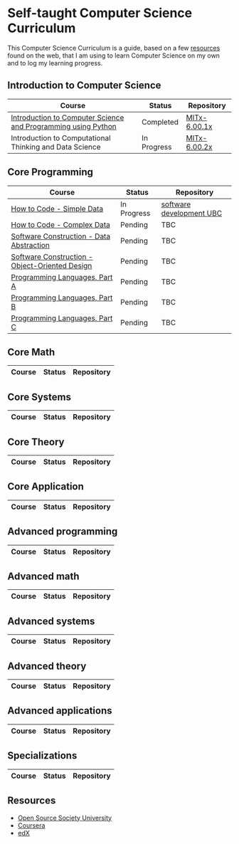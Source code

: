 # Self-taught Computer Science Curriculum

This Computer Science Curriculum is a guide, based on a few [resources](#resources) found on the web, that I am using to learn Computer Science on my own and to log my learning progress.

## Introduction to Computer Science

| Course | Status | Repository
-------- | ------ | ----------
[Introduction to Computer Science and Programming using Python](https://www.edx.org/course/introduction-computer-science-mitx-6-00-1x-10) | Completed |[MITx-6.00.1x](https://github.com/iamieht/MITx-6.00.1x)
Introduction to Computational Thinking and Data Science | In Progress |[MITx-6.00.2x](https://github.com/iamieht/MITx-6.00.2x)

## Core Programming

| Course | Status | Repository
-------- | ------ | ---------
[How to Code - Simple Data](https://www.edx.org/course/how-code-simple-data-ubcx-htc1x) | In Progress |[software development UBC](https://github.com/iamieht/software_development_ubc/tree/master/How-to-code_Simple_Data)
[How to Code - Complex Data](https://www.edx.org/course/how-code-complex-data-ubcx-htc2x) | Pending | TBC
[Software Construction - Data Abstraction](https://www.edx.org/course/software-construction-data-abstraction-ubcx-softconst1x) | Pending | TBC
[Software Construction - Object-Oriented Design](https://www.edx.org/course/software-construction-object-oriented-ubcx-softconst2x) | Pending | TBC
[Programming Languages, Part A](https://www.coursera.org/learn/programming-languages) | Pending | TBC
[Programming Languages, Part B](https://www.coursera.org/learn/programming-languages-part-b) | Pending | TBC
[Programming Languages, Part C](https://www.coursera.org/learn/programming-languages-part-c) | Pending | TBC

## Core Math

| Course | Status | Repository
-------- | ------ | ---------

## Core Systems

| Course | Status | Repository
-------- | ------ | ---------

## Core Theory

| Course | Status | Repository
-------- | ------ | ---------

## Core Application

| Course | Status | Repository
-------- | ------ | ---------

## Advanced programming

| Course | Status | Repository
-------- | ------ | ---------

## Advanced math

| Course | Status | Repository
-------- | ------ | ---------

## Advanced systems

| Course | Status | Repository
-------- | ------ | ---------

## Advanced theory

| Course | Status | Repository
-------- | ------ | ---------

## Advanced applications

| Course | Status | Repository
-------- | ------ | ---------

## Specializations

| Course | Status | Repository
-------- | ------ | ---------

## Resources

* [Open Source Society University](https://github.com/ossu/computer-science)
* [Coursera](https://www.coursera.org/)
* [edX](https://www.edx.org/)
